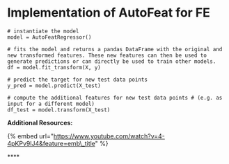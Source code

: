 # Implementation of AutoFeat for FE

```text
# instantiate the model
model = AutoFeatRegressor()

# fits the model and returns a pandas DataFrame with the original and new transformed features. These new features can then be used to generate predictions or can directly be used to train other models.
df = model.fit_transform(X, y)

# predict the target for new test data points
y_pred = model.predict(X_test)

# compute the additional features for new test data points # (e.g. as input for a different model)
df_test = model.transform(X_test)
```



**Additional Resources:**

{% embed url="https://www.youtube.com/watch?v=4-4pKPv9lJ4&feature=emb\_title" %}

\*\*\*\*

